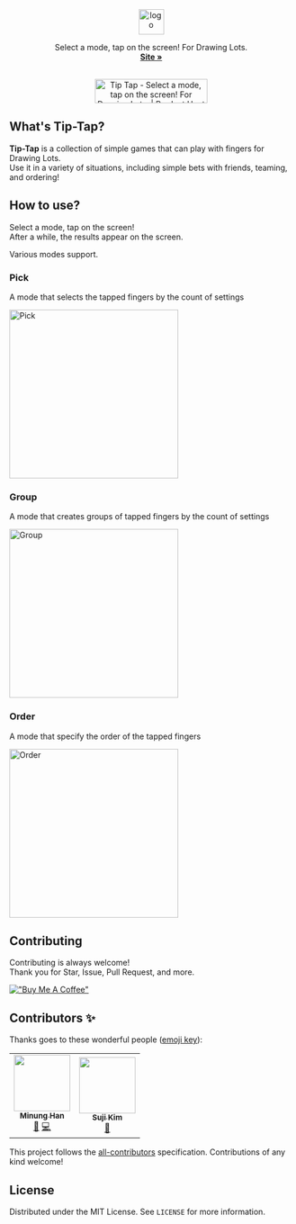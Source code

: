 <div align="center">
  <a href="https://tip-tap.minung.dev">
    <img src="https://user-images.githubusercontent.com/10302969/183258296-058fb756-a0f7-42b2-9bb6-08cc3a7a01d4.png" height="45" alt="logo" />
  </a>
  <br />
  <p align="center">
    Select a mode, tap on the screen! For Drawing Lots.
    <br />
    <a href="https://tip-tap.minung.dev"><strong>Site »</strong></a>
  </p>
</div>

<br/>
<div align="center">
<a href="https://www.producthunt.com/posts/tip-tap-2?utm_source=badge-featured&utm_medium=badge&utm_souce=badge-tip&#0045;tap&#0045;2" target="_blank"><img src="https://api.producthunt.com/widgets/embed-image/v1/featured.svg?post_id=355143&theme=light" alt="Tip&#0032;Tap - Select&#0032;a&#0032;mode&#0044;&#0032;tap&#0032;on&#0032;the&#0032;screen&#0033;&#0032;For&#0032;Drawing&#0032;Lots&#0046; | Product Hunt" style="width: 200px; height: 43px;" width="200" height="43" /></a>
</div>

## What's Tip-Tap?

**Tip-Tap** is a collection of simple games that can play with fingers for Drawing Lots.  
Use it in a variety of situations, including simple bets with friends, teaming, and ordering!

## How to use?

Select a mode, tap on the screen!  
After a while, the results appear on the screen.

Various modes support.

### Pick

A mode that selects the tapped fingers by the count of settings

<img src="https://user-images.githubusercontent.com/10302969/182659538-36d090f0-2736-4454-84ee-feeb1dbcdb04.gif" alt="Pick" width="300" />

### Group

A mode that creates groups of tapped fingers by the count of settings

<img src="https://user-images.githubusercontent.com/10302969/182659513-c5bdf6f9-410e-4961-adf6-adb92d4610da.gif" alt="Group" width="300" />

### Order

A mode that specify the order of the tapped fingers

<img src="https://user-images.githubusercontent.com/10302969/182659531-08ee99c2-8a00-473d-b7aa-fabee13021e8.gif" alt="Order" width="300" />

## Contributing

Contributing is always welcome!  
Thank you for Star, Issue, Pull Request, and more.

[!["Buy Me A Coffee"](https://www.buymeacoffee.com/assets/img/custom_images/orange_img.png)](https://www.buymeacoffee.com/minungHan)

## Contributors ✨

Thanks goes to these wonderful people ([emoji key](https://allcontributors.org/docs/en/emoji-key)):

<!-- ALL-CONTRIBUTORS-LIST:START - Do not remove or modify this section -->
<!-- prettier-ignore-start -->
<!-- markdownlint-disable -->
<table>
  <tr>
    <td align="center"><a href="https://github.com/hmu332233"><img src="https://avatars.githubusercontent.com/u/10302969?v=4?s=100" width="100px;" alt=""/><br /><sub><b>Minung Han</b></sub></a><br /><a href="#maintenance-hmu332233" title="Maintenance">🚧</a> <a href="https://github.com/hmu332233/tip-tap/commits?author=hmu332233" title="Code">💻</a></td>
    <td align="center"><a href="https://rayrny.github.io/"><img src="https://avatars.githubusercontent.com/u/48341341?v=4?s=100" width="100px;" alt=""/><br /><sub><b>Suji Kim</b></sub></a><br /><a href="#ideas-rayrny" title="Ideas, Planning, & Feedback">🤔</a></td>
  </tr>
</table>

<!-- markdownlint-restore -->
<!-- prettier-ignore-end -->

<!-- ALL-CONTRIBUTORS-LIST:END -->

This project follows the [all-contributors](https://github.com/all-contributors/all-contributors) specification. Contributions of any kind welcome!

## License

Distributed under the MIT License. See `LICENSE` for more information.
